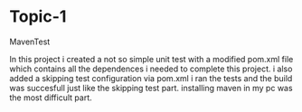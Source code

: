 # Topic-1
MavenTest

In this project i created a not so simple unit test with a modified pom.xml file which contains all the dependences i needed to
complete this project.
i also added a skipping test configuration via pom.xml
i ran the tests and the build was succesfull just like the skipping test part.
installing maven in my pc was the most difficult part.
